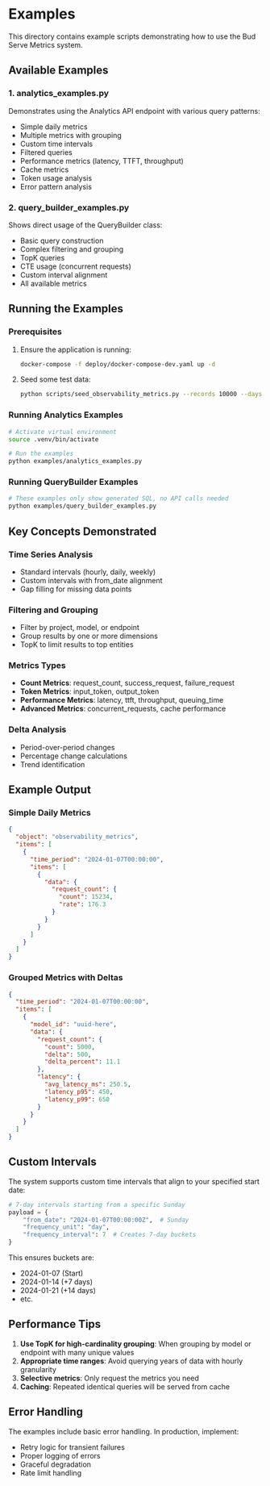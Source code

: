 # Examples

This directory contains example scripts demonstrating how to use the Bud Serve Metrics system.

## Available Examples

### 1. analytics_examples.py
Demonstrates using the Analytics API endpoint with various query patterns:
- Simple daily metrics
- Multiple metrics with grouping
- Custom time intervals
- Filtered queries
- Performance metrics (latency, TTFT, throughput)
- Cache metrics
- Token usage analysis
- Error pattern analysis

### 2. query_builder_examples.py
Shows direct usage of the QueryBuilder class:
- Basic query construction
- Complex filtering and grouping
- TopK queries
- CTE usage (concurrent requests)
- Custom interval alignment
- All available metrics

## Running the Examples

### Prerequisites
1. Ensure the application is running:
   ```bash
   docker-compose -f deploy/docker-compose-dev.yaml up -d
   ```

2. Seed some test data:
   ```bash
   python scripts/seed_observability_metrics.py --records 10000 --days 30
   ```

### Running Analytics Examples
```bash
# Activate virtual environment
source .venv/bin/activate

# Run the examples
python examples/analytics_examples.py
```

### Running QueryBuilder Examples
```bash
# These examples only show generated SQL, no API calls needed
python examples/query_builder_examples.py
```

## Key Concepts Demonstrated

### Time Series Analysis
- Standard intervals (hourly, daily, weekly)
- Custom intervals with from_date alignment
- Gap filling for missing data points

### Filtering and Grouping
- Filter by project, model, or endpoint
- Group results by one or more dimensions
- TopK to limit results to top entities

### Metrics Types
- **Count Metrics**: request_count, success_request, failure_request
- **Token Metrics**: input_token, output_token
- **Performance Metrics**: latency, ttft, throughput, queuing_time
- **Advanced Metrics**: concurrent_requests, cache performance

### Delta Analysis
- Period-over-period changes
- Percentage change calculations
- Trend identification

## Example Output

### Simple Daily Metrics
```json
{
  "object": "observability_metrics",
  "items": [
    {
      "time_period": "2024-01-07T00:00:00",
      "items": [
        {
          "data": {
            "request_count": {
              "count": 15234,
              "rate": 176.3
            }
          }
        }
      ]
    }
  ]
}
```

### Grouped Metrics with Deltas
```json
{
  "time_period": "2024-01-07T00:00:00",
  "items": [
    {
      "model_id": "uuid-here",
      "data": {
        "request_count": {
          "count": 5000,
          "delta": 500,
          "delta_percent": 11.1
        },
        "latency": {
          "avg_latency_ms": 250.5,
          "latency_p95": 450,
          "latency_p99": 650
        }
      }
    }
  ]
}
```

## Custom Intervals

The system supports custom time intervals that align to your specified start date:

```python
# 7-day intervals starting from a specific Sunday
payload = {
    "from_date": "2024-01-07T00:00:00Z",  # Sunday
    "frequency_unit": "day",
    "frequency_interval": 7  # Creates 7-day buckets
}
```

This ensures buckets are:
- 2024-01-07 (Start)
- 2024-01-14 (+7 days)
- 2024-01-21 (+14 days)
- etc.

## Performance Tips

1. **Use TopK for high-cardinality grouping**: When grouping by model or endpoint with many unique values
2. **Appropriate time ranges**: Avoid querying years of data with hourly granularity
3. **Selective metrics**: Only request the metrics you need
4. **Caching**: Repeated identical queries will be served from cache

## Error Handling

The examples include basic error handling. In production, implement:
- Retry logic for transient failures
- Proper logging of errors
- Graceful degradation
- Rate limit handling
